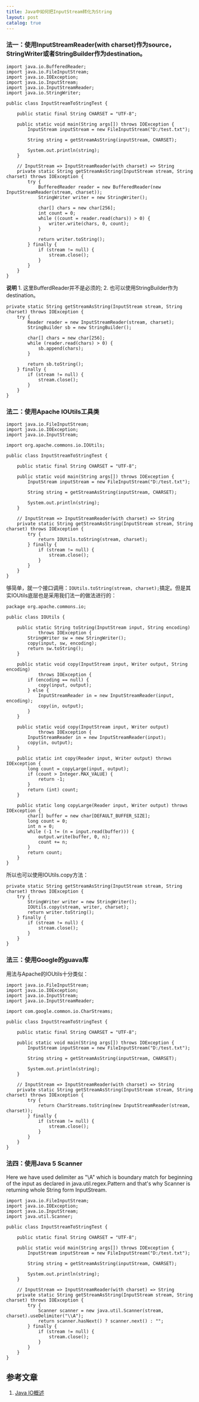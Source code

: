 ```yaml
---
title: Java中如何把InputStream转化为String
layout: post
catalog: true
---
```



### 法一：使用InputStreamReader(with charset)作为source，StringWriter或者StringBuilder作为destination。


	import java.io.BufferedReader;
	import java.io.FileInputStream;
	import java.io.IOException;
	import java.io.InputStream;
	import java.io.InputStreamReader;
	import java.io.StringWriter;

	public class InputStreamToStringTest {

	    public static final String CHARSET = "UTF-8";

	    public static void main(String args[]) throws IOException {
	        InputStream inputStream = new FileInputStream("D:/test.txt");

	        String string = getStreamAsString(inputStream, CHARSET);

	        System.out.println(string);
	    }

	    // InputStream => InputStreamReader(with charset) => String
	    private static String getStreamAsString(InputStream stream, String charset) throws IOException {
	        try {
	            BufferedReader reader = new BufferedReader(new InputStreamReader(stream, charset));
	            StringWriter writer = new StringWriter();

	            char[] chars = new char[256];
	            int count = 0;
	            while ((count = reader.read(chars)) > 0) {
	                writer.write(chars, 0, count);
	            }

	            return writer.toString();
	        } finally {
	            if (stream != null) {
	                stream.close();
	            }
	        }
	    }
	}


**说明** 1. 这里BufferdReader并不是必须的; 2. 也可以使用StringBuilder作为destination。

    private static String getStreamAsString(InputStream stream, String charset) throws IOException {
        try {
            Reader reader = new InputStreamReader(stream, charset);
            StringBuilder sb = new StringBuilder();

            char[] chars = new char[256];
            while (reader.read(chars) > 0) {
                sb.append(chars);
            }

            return sb.toString();
        } finally {
            if (stream != null) {
                stream.close();
            }
        }
    }


### 法二：使用Apache IOUtils工具类


	import java.io.FileInputStream;
	import java.io.IOException;
	import java.io.InputStream;

	import org.apache.commons.io.IOUtils;

	public class InputStreamToStringTest {

	    public static final String CHARSET = "UTF-8";

	    public static void main(String args[]) throws IOException {
	        InputStream inputStream = new FileInputStream("D:/test.txt");

	        String string = getStreamAsString(inputStream, CHARSET);

	        System.out.println(string);
	    }

	    // InputStream => InputStreamReader(with charset) => String
	    private static String getStreamAsString(InputStream stream, String charset) throws IOException {
	        try {
	            return IOUtils.toString(stream, charset);
	        } finally {
	            if (stream != null) {
	                stream.close();
	            }
	        }
	    }
	}

够简单，就一个接口调用：`IOUtils.toString(stream, charset);`搞定。但是其实IOUtils底层也是采用我们法一的做法进行的：

	package org.apache.commons.io;

	public class IOUtils {

		public static String toString(InputStream input, String encoding)
	            throws IOException {
	        StringWriter sw = new StringWriter();
	        copy(input, sw, encoding);
	        return sw.toString();
	    }

	    public static void copy(InputStream input, Writer output, String encoding)
	            throws IOException {
	        if (encoding == null) {
	            copy(input, output);
	        } else {
	            InputStreamReader in = new InputStreamReader(input, encoding);
	            copy(in, output);
	        }
	    }

	    public static void copy(InputStream input, Writer output)
	            throws IOException {
	        InputStreamReader in = new InputStreamReader(input);
	        copy(in, output);
	    }

	    public static int copy(Reader input, Writer output) throws IOException {
	        long count = copyLarge(input, output);
	        if (count > Integer.MAX_VALUE) {
	            return -1;
	        }
	        return (int) count;
	    }

	    public static long copyLarge(Reader input, Writer output) throws IOException {
	        char[] buffer = new char[DEFAULT_BUFFER_SIZE];
	        long count = 0;
	        int n = 0;
	        while (-1 != (n = input.read(buffer))) {
	            output.write(buffer, 0, n);
	            count += n;
	        }
	        return count;
	    }
	}


所以也可以使用IOUtils.copy方法：

    private static String getStreamAsString(InputStream stream, String charset) throws IOException {
        try {
            StringWriter writer = new StringWriter();
            IOUtils.copy(stream, writer, charset);
            return writer.toString();
        } finally {
            if (stream != null) {
                stream.close();
            }
        }
    }


### 法三：使用Google的guava库

用法与Apache的IOUtils十分类似：

	import java.io.FileInputStream;
	import java.io.IOException;
	import java.io.InputStream;
	import java.io.InputStreamReader;

	import com.google.common.io.CharStreams;

	public class InputStreamToStringTest {

	    public static final String CHARSET = "UTF-8";

	    public static void main(String args[]) throws IOException {
	        InputStream inputStream = new FileInputStream("D:/test.txt");

	        String string = getStreamAsString(inputStream, CHARSET);

	        System.out.println(string);
	    }

	    // InputStream => InputStreamReader(with charset) => String
	    private static String getStreamAsString(InputStream stream, String charset) throws IOException {
	        try {
	            return CharStreams.toString(new InputStreamReader(stream, charset));
	        } finally {
	            if (stream != null) {
	                stream.close();
	            }
	        }
	    }
	}

### 法四：使用Java 5 Scanner


Here we have used delimiter as "\A" which is boundary match for beginning of  the input as declared in java.util.regex.Pattern and that's why Scanner is returning whole String form InputStream.


	import java.io.FileInputStream;
	import java.io.IOException;
	import java.io.InputStream;
	import java.util.Scanner;

	public class InputStreamToStringTest {

	    public static final String CHARSET = "UTF-8";

	    public static void main(String args[]) throws IOException {
	        InputStream inputStream = new FileInputStream("D:/test.txt");

	        String string = getStreamAsString(inputStream, CHARSET);

	        System.out.println(string);
	    }

	    // InputStream => InputStreamReader(with charset) => String
	    private static String getStreamAsString(InputStream stream, String charset) throws IOException {
	        try {
	            Scanner scanner = new java.util.Scanner(stream, charset).useDelimiter("\\A");
	            return scanner.hasNext() ? scanner.next() : "";
	        } finally {
	            if (stream != null) {
	                stream.close();
	            }
	        }
	    }
	}


参考文章
--------

1. [Java IO概述](http://arganzheng.life/java-io.html)
